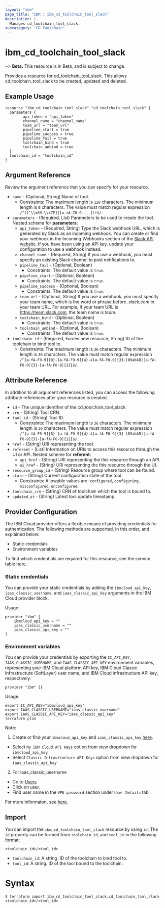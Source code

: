 ```yaml
---
layout: "ibm"
page_title: "IBM : ibm_cd_toolchain_tool_slack"
description: |-
  Manages cd_toolchain_tool_slack.
subcategory: "CD Toolchain"
---
```


# ibm_cd_toolchain_tool_slack

~> **Beta:** This resource is in Beta, and is subject to change.

Provides a resource for cd_toolchain_tool_slack. This allows cd_toolchain_tool_slack to be created, updated and deleted.

## Example Usage

```hcl
resource "ibm_cd_toolchain_tool_slack" "cd_toolchain_tool_slack" {
  parameters {
		api_token = "api_token"
		channel_name = "channel_name"
		team_url = "team_url"
		pipeline_start = true
		pipeline_success = true
		pipeline_fail = true
		toolchain_bind = true
		toolchain_unbind = true
  }
  toolchain_id = "toolchain_id"
}
```

## Argument Reference

Review the argument reference that you can specify for your resource.

* `name` - (Optional, String) Name of tool.
  * Constraints: The maximum length is `128` characters. The minimum length is `0` characters. The value must match regular expression `/^([^\\x00-\\x7F]|[a-zA-Z0-9-._ ])+$/`.
* `parameters` - (Required, List) Parameters to be used to create the tool.
Nested scheme for **parameters**:
	* `api_token` - (Required, String) Type the Slack webhook URL, which is generated by Slack as an incoming webhook. You can create or find your webhook in the Incoming Webhooks section of the [Slack API website](https://api.slack.com/incoming-webhooks). If you have been using an API key, update your configuration to use a webhook instead.
	* `channel_name` - (Required, String) If you use a webhook, you must specify an existing Slack channel to post notifications to.
	* `pipeline_fail` - (Optional, Boolean)
	  * Constraints: The default value is `true`.
	* `pipeline_start` - (Optional, Boolean)
	  * Constraints: The default value is `true`.
	* `pipeline_success` - (Optional, Boolean)
	  * Constraints: The default value is `true`.
	* `team_url` - (Optional, String) If you use a webhook, you must specify your team name, which is the word or phrase before _.slack.com_ in your team URL. For example, if your team URL is https://team.slack.com, the team name is _team_.
	* `toolchain_bind` - (Optional, Boolean)
	  * Constraints: The default value is `true`.
	* `toolchain_unbind` - (Optional, Boolean)
	  * Constraints: The default value is `true`.
* `toolchain_id` - (Required, Forces new resource, String) ID of the toolchain to bind tool to.
  * Constraints: The maximum length is `36` characters. The minimum length is `36` characters. The value must match regular expression `/^[a-fA-F0-9]{8}-[a-fA-F0-9]{4}-4[a-fA-F0-9]{3}-[89abAB][a-fA-F0-9]{3}-[a-fA-F0-9]{12}$/`.

## Attribute Reference

In addition to all argument references listed, you can access the following attribute references after your resource is created.

* `id` - The unique identifier of the cd_toolchain_tool_slack.
* `crn` - (String) Tool CRN.
* `tool_id` - (String) Tool ID.
  * Constraints: The maximum length is `36` characters. The minimum length is `36` characters. The value must match regular expression `/^[a-fA-F0-9]{8}-[a-fA-F0-9]{4}-4[a-fA-F0-9]{3}-[89abAB][a-fA-F0-9]{3}-[a-fA-F0-9]{12}$/`.
* `href` - (String) URI representing the tool.
* `referent` - (List) Information on URIs to access this resource through the UI or API.
Nested scheme for **referent**:
	* `api_href` - (String) URI representing the this resource through an API.
	* `ui_href` - (String) URI representing the this resource through the UI.
* `resource_group_id` - (String) Resource group where tool can be found.
* `state` - (String) Current configuration state of the tool.
  * Constraints: Allowable values are: `configured`, `configuring`, `misconfigured`, `unconfigured`.
* `toolchain_crn` - (String) CRN of toolchain which the tool is bound to.
* `updated_at` - (String) Latest tool update timestamp.

## Provider Configuration

The IBM Cloud provider offers a flexible means of providing credentials for authentication. The following methods are supported, in this order, and explained below:

- Static credentials
- Environment variables

To find which credentials are required for this resource, see the service table [here](https://cloud.ibm.com/docs/ibm-cloud-provider-for-terraform?topic=ibm-cloud-provider-for-terraform-provider-reference#required-parameters).

### Static credentials

You can provide your static credentials by adding the `ibmcloud_api_key`, `iaas_classic_username`, and `iaas_classic_api_key` arguments in the IBM Cloud provider block.

Usage:
```
provider "ibm" {
    ibmcloud_api_key = ""
    iaas_classic_username = ""
    iaas_classic_api_key = ""
}
```

### Environment variables

You can provide your credentials by exporting the `IC_API_KEY`, `IAAS_CLASSIC_USERNAME`, and `IAAS_CLASSIC_API_KEY` environment variables, representing your IBM Cloud platform API key, IBM Cloud Classic Infrastructure (SoftLayer) user name, and IBM Cloud infrastructure API key, respectively.

```
provider "ibm" {}
```

Usage:
```
export IC_API_KEY="ibmcloud_api_key"
export IAAS_CLASSIC_USERNAME="iaas_classic_username"
export IAAS_CLASSIC_API_KEY="iaas_classic_api_key"
terraform plan
```

Note:

1. Create or find your `ibmcloud_api_key` and `iaas_classic_api_key` [here](https://cloud.ibm.com/iam/apikeys).
  - Select `My IBM Cloud API Keys` option from view dropdown for `ibmcloud_api_key`
  - Select `Classic Infrastructure API Keys` option from view dropdown for `iaas_classic_api_key`
2. For iaas_classic_username
  - Go to [Users](https://cloud.ibm.com/iam/users)
  - Click on user.
  - Find user name in the `VPN password` section under `User Details` tab

For more informaton, see [here](https://registry.terraform.io/providers/IBM-Cloud/ibm/latest/docs#authentication).

## Import

You can import the `ibm_cd_toolchain_tool_slack` resource by using `id`.
The `id` property can be formed from `toolchain_id`, and `tool_id` in the following format:

```
<toolchain_id>/<tool_id>
```
* `toolchain_id`: A string. ID of the toolchain to bind tool to.
* `tool_id`: A string. ID of the tool bound to the toolchain.

# Syntax
```
$ terraform import ibm_cd_toolchain_tool_slack.cd_toolchain_tool_slack <toolchain_id>/<tool_id>
```
